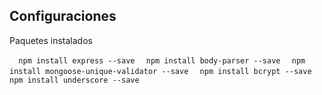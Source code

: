 ## Configuraciones

Paquetes instalados

``   npm install express --save ``
``   npm install body-parser --save ``
``   npm install mongoose-unique-validator --save ``
``   npm install bcrypt --save ``
``   npm install underscore --save ``

